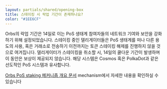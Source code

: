 ```yaml
---
layout: partials/shared/opening-box
title: 스테이킹 시 락업 기간이 존재하나요?
color: "#1EE6CF"
---
```


Orbs의 락업 기간은 14일로 이는 PoS 생태계 참여자들의 네트워크 기여와 보안을 강화하기 위해 설정되었습니다. 스테이킹 중인 델리게이터들은 PoS 생태계를 떠나 다른 용도의 사용, 혹은 거래소로 전송하기 이전까지는 토큰 스테이킹 해제를 진행하지 않을 것으로 여겨집니다. 델리게이터가 스테이킹을 취소할 시, 14일의 쿨다운 기간이 발생하며 이 동안은 보상이 제공되지 않습니다. 해당 시스템은 Cosmos 혹은 PolkaDot과 같은 선도적인 PoS 시스템과 유사합니다.

[Orbs PoS staking 메커니즘 개요 문서](introducing-locking-when-staking-orbs/) mechanism에서 자세한 내용을 확인하실 수 있습니다
